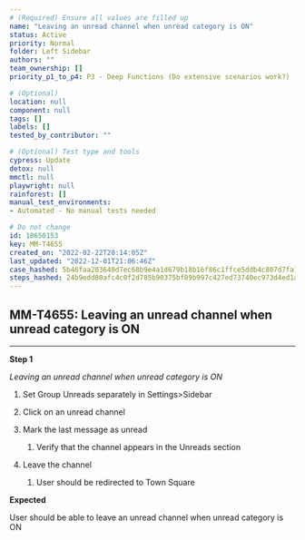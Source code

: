 ```yaml
---
# (Required) Ensure all values are filled up
name: "Leaving an unread channel when unread category is ON"
status: Active
priority: Normal
folder: Left Sidebar
authors: ""
team_ownership: []
priority_p1_to_p4: P3 - Deep Functions (Do extensive scenarios work?)

# (Optional)
location: null
component: null
tags: []
labels: []
tested_by_contributor: ""

# (Optional) Test type and tools
cypress: Update
detox: null
mmctl: null
playwright: null
rainforest: []
manual_test_environments:
- Automated - No manual tests needed

# Do not change
id: 18650153
key: MM-T4655
created_on: "2022-02-22T20:14:05Z"
last_updated: "2022-12-01T21:06:46Z"
case_hashed: 5b46faa203640d7ec68b9e4a1d679b18b16f86c1ffce5ddb4c807d7fa10a38f8dac5985b4b50bccf06f515618222aaa3
steps_hashed: 24b9edd80afc4c0f2d785b90375bf89b997c427ed73740ec973d4ed1ad5c857d45b4f200485b2ff5827e4c20b998c396
---
```


<!-- (Auto-generated) Based on frontmatter's "key" and "name" -->

## MM-T4655: Leaving an unread channel when unread category is ON

---

**Step 1**

_Leaving an unread channel when unread category is ON_

1. Set Group Unreads separately in Settings>Sidebar

2. Click on an unread channel

3. Mark the last message as unread

   1. Verify that the channel appears in the Unreads section

4. Leave the channel

   1. User should be redirected to Town Square

**Expected**

User should be able to leave an unread channel when unread category is ON
